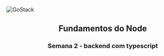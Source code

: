 <img alt="GoStack" src="https://storage.googleapis.com/golden-wind/bootcamp-gostack/header-desafios.png" />

<h2 align="center">
  Fundamentos do Node
</h2>

<h3 align="center">
  Semana 2 - backend com typescript
</h3>
